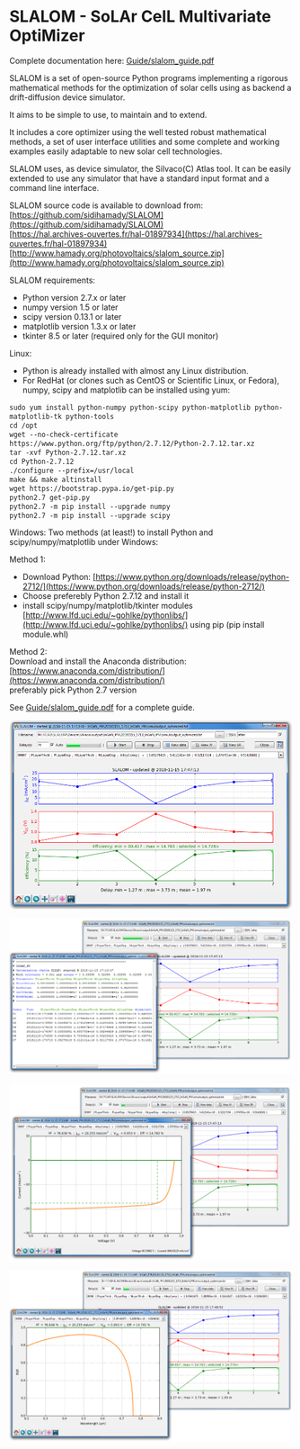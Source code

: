 # SLALOM - SoLAr CelL Multivariate OptiMizer

Complete documentation here: [Guide/slalom_guide.pdf](https://github.com/sidihamady/SLALOM/blob/master/Guide/slalom_guide.pdf)

SLALOM  is a set of open-source Python programs implementing 
a rigorous mathematical methods for the optimization of solar cells using as backend 
a drift-diffusion device simulator.

It aims to be simple to use, to maintain and to extend.

It includes a core optimizer using the well tested robust mathematical methods,
a set of user interface utilities and some complete and working examples easily adaptable to
new solar cell technologies.

SLALOM uses, as device simulator, the Silvaco(C) Atlas tool.
It can be easily extended to use any simulator that have a standard input format and a command line interface.

SLALOM source code is available to download from:  
[https://github.com/sidihamady/SLALOM](https://github.com/sidihamady/SLALOM)  
[https://hal.archives-ouvertes.fr/hal-01897934](https://hal.archives-ouvertes.fr/hal-01897934)  
[http://www.hamady.org/photovoltaics/slalom_source.zip](http://www.hamady.org/photovoltaics/slalom_source.zip)  

SLALOM requirements:
* Python version 2.7.x or later
* numpy version 1.5 or later
* scipy version 0.13.1 or later
* matplotlib version 1.3.x or later
* tkinter 8.5 or later (required only for the GUI monitor)

Linux:
* Python is already installed with almost any Linux distribution.
* For RedHat (or clones such as CentOS or Scientific Linux, or Fedora), numpy, scipy and matplotlib can be installed using yum:  
```
sudo yum install python-numpy python-scipy python-matplotlib python-matplotlib-tk python-tools
cd /opt
wget --no-check-certificate https://www.python.org/ftp/python/2.7.12/Python-2.7.12.tar.xz
tar -xvf Python-2.7.12.tar.xz
cd Python-2.7.12
./configure --prefix=/usr/local
make && make altinstall
wget https://bootstrap.pypa.io/get-pip.py
python2.7 get-pip.py
python2.7 -m pip install --upgrade numpy
python2.7 -m pip install --upgrade scipy
```

Windows:
Two methods (at least!) to install Python and scipy/numpy/matplotlib under Windows:  

Method 1:  
* Download Python: [https://www.python.org/downloads/release/python-2712/](https://www.python.org/downloads/release/python-2712/)  
* Choose preferebly Python 2.7.12 and install it  
* install scipy/numpy/matplotlib/tkinter modules [http://www.lfd.uci.edu/~gohlke/pythonlibs/](http://www.lfd.uci.edu/~gohlke/pythonlibs/) using pip (pip install module.whl)  

Method 2:  
Download and install the Anaconda distribution: [https://www.anaconda.com/distribution/](https://www.anaconda.com/distribution/)  
preferably pick Python 2.7 version

See [Guide/slalom_guide.pdf](https://github.com/sidihamady/SLALOM/blob/master/Guide/slalom_guide.pdf) for a complete guide.

![SLALOM screenshot](screenshot1.png)

![SLALOM screenshot](screenshot2.png)

![SLALOM screenshot](screenshot3.png)

![SLALOM screenshot](screenshot4.png)

